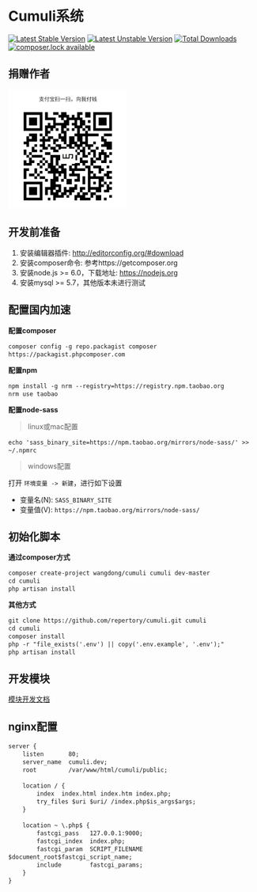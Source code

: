 # Cumuli系统

[![Latest Stable Version](https://poser.pugx.org/wangdong/cumuli/version)](https://packagist.org/packages/wangdong/cumuli) 
[![Latest Unstable Version](https://poser.pugx.org/wangdong/cumuli/v/unstable)](https://packagist.org/packages/wangdong/cumuli) 
[![Total Downloads](https://poser.pugx.org/wangdong/cumuli/downloads)](https://packagist.org/packages/wangdong/cumuli) 
[![composer.lock available](https://poser.pugx.org/wangdong/cumuli/composerlock)](https://packagist.org/packages/wangdong/cumuli)

## 捐赠作者

<img src="resources/assets/img/alipay.png" width="240" alt="支付宝捐赠" />

## 开发前准备

1. 安装编辑器插件: http://editorconfig.org/#download
2. 安装composer命令: 参考https://getcomposer.org
3. 安装node.js >= 6.0，下载地址: https://nodejs.org
4. 安装mysql >= 5.7，其他版本未进行测试

## 配置国内加速

**配置composer**

```
composer config -g repo.packagist composer https://packagist.phpcomposer.com
```

**配置npm**

```
npm install -g nrm --registry=https://registry.npm.taobao.org
nrm use taobao
```

**配置node-sass**

> linux或mac配置

```
echo 'sass_binary_site=https://npm.taobao.org/mirrors/node-sass/' >> ~/.npmrc
```

> windows配置

打开 `环境变量 -> 新建`，进行如下设置

- 变量名(N): `SASS_BINARY_SITE`
- 变量值(V): `https://npm.taobao.org/mirrors/node-sass/`

## 初始化脚本

**通过composer方式**
```
composer create-project wangdong/cumuli cumuli dev-master
cd cumuli
php artisan install
```

**其他方式**
```
git clone https://github.com/repertory/cumuli.git cumuli
cd cumuli
composer install
php -r "file_exists('.env') || copy('.env.example', '.env');"
php artisan install
```

## 开发模块

[模块开发文档](module/README.md)

## nginx配置

```
server {
    listen       80;
    server_name  cumuli.dev;
    root         /var/www/html/cumuli/public;

    location / {
        index  index.html index.htm index.php;
        try_files $uri $uri/ /index.php$is_args$args;
    }

    location ~ \.php$ {
        fastcgi_pass   127.0.0.1:9000;
        fastcgi_index  index.php;
        fastcgi_param  SCRIPT_FILENAME  $document_root$fastcgi_script_name;
        include        fastcgi_params;
    }
}
```
